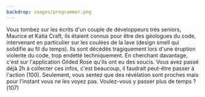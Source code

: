 ```yaml
---
backdrop: images/programmer.png
---
```


Vous tombez sur les écrits d'un couple de développeurs très seniors, Maurice et Katia Craft, ils étaient connus pour être des géologues du code, intervenant en particulier sur les coulées de la lave (design smell qui solidifie au fil du temps). Ils sont décédés tragiquement lors d'une éruption violente du code, trop endetté techniquement.
En cherchant davantage, c'est sur l'application Gilded Rose qu'ils ont eu des soucis.
Vous avez passé déjà 2h à collecter ces infos, c'est beaucoup, il faudrait peut-être passer à l'action (100). Seulement, vous sentez que des révélation sont proches mais pour l'instant vous ne les voyez pas. Voulez-vous y passer plus de temps  ?(107)

<Page url="/rose-doree/100" instructions="" action="Passer à l'action" condition="none" />
<Page url="/rose-doree/107" instructions="" action="Passer plus de temps" condition="none" />

